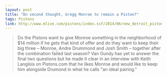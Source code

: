 ```yaml
---
layout: post
title: "On second thought, Gregg Monroe to remain a Piston?"
tags: Pistons
link: http://www.mlive.com/pistons/index.ssf/2014/06/new_detroit_pistons_boss_stan.html
---
```


>Do the Pistons want to give Monroe something in the neighborhood of $14 million if he gets that kind of offer and do they want to keep their big three – Monroe, Andre Drummond and Josh Smith – together after the combination failed last season?  Van Gundy has yet to answer the final two questions but he made it clear in an interview with Keith Langlois on Pistons.com that he likes Monroe and would like to keep him alongside Drumond in what he calls "an ideal pairing."
